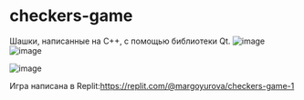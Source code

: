 # checkers-game
Шашки, написанные на С++, с помощью библиотеки Qt.
![image](https://github.com/margo-yurova/checkers-game-2/assets/170535250/8ed80b1e-d580-4414-9ff6-c44aec72716b)
![image](https://github.com/margo-yurova/checkers-game-2/assets/170535250/d5f6e336-da3a-4741-880e-3e0432431486)

![image](https://github.com/margo-yurova/checkers-game-2/assets/170535250/d05ac949-b473-4be3-a51a-8b8f7f29a1f6)



Игра написана в Replit:https://replit.com/@margoyurova/checkers-game-1
